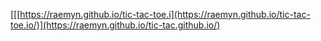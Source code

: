 [[[https://raemyn.github.io/tic-tac-toe.i](https://raemyn.github.io/tic-tac-toe.io/)](https://raemyn.github.io/tic-tac.github.io/)
